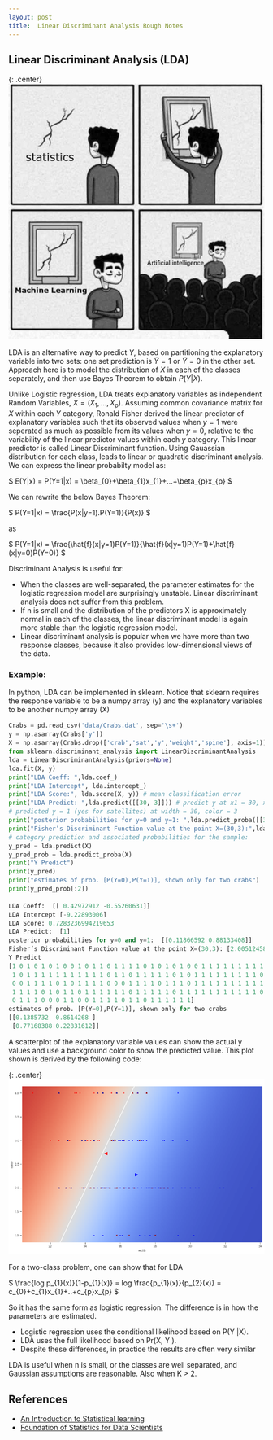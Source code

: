 ```yaml
---
layout: post
title:  Linear Discriminant Analysis Rough Notes
---
```

## Linear Discriminant Analysis (LDA)

{: .center}
![stats_meme ](/images/post16/stats_meme.jpeg "Statistics")

LDA is an alternative way to predict $Y$, based on partitioning the explanatory variable into two sets: one set prediction
is $\hat{Y}=1$ or $\hat{Y}=0$ in the other set. Approach here is to model the distribution of $X$ in each of the classes 
separately, and then use Bayes Theorem to obtain $P(Y |X)$. 

Unlike Logistic regression, LDA treats explanatory variables as independent Random Variables, $X = (X_{1},...,X_{p})$. 
Assuming common covariance matrix for $X$ within each $Y$ category, Ronald Fisher derived the linear predictor of 
explanatory variables such that its observed values when $y=1$ were seperated as much as possible from its values 
when $y=0$, relative to the variability of the linear predictor values within each $y$ category. This linear predictor 
is called Linear Discriminant function. Using Gauassian distribution for each class, leads to linear or quadratic 
discriminant analysis. We can express the linear probabilty model as:

$
E(Y|x) = P(Y=1|x) = \beta_{0}+\beta_{1}x_{1}+...+\beta_{p}x_{p}
$

We can rewrite the below Bayes Theorem: 

$
P(Y=1|x) = \frac{P(x|y=1).P(Y=1)}{P(x)}
$ 

as  

$
P(Y=1|x) = \frac{\hat{f}(x|y=1)P(Y=1)}{\hat{f}(x|y=1)P(Y=1)+\hat{f}(x|y=0)P(Y=0)}
$

Discriminant Analysis is useful for:

- When the classes are well-separated, the parameter estimates for the logistic regression model are surprisingly
unstable. Linear discriminant analysis does not suffer from this problem.
- If n is small and the distribution of the predictors X is approximately normal in each of the classes, the linear
discriminant model is again more stable than the logistic regression model.
- Linear discriminant analysis is popular when we have more than two response classes, because it also provides
low-dimensional views of the data.

### Example:
In python, LDA can be implemented in sklearn. Notice that sklearn requires the response variable to be a numpy array (y) 
and the explanatory variables to be another numpy array (X)
```python
Crabs = pd.read_csv('data/Crabs.dat', sep='\s+')
y = np.asarray(Crabs['y'])
X = np.asarray(Crabs.drop(['crab','sat','y','weight','spine'], axis=1))
from sklearn.discriminant_analysis import LinearDiscriminantAnalysis
lda = LinearDiscriminantAnalysis(priors=None)
lda.fit(X, y)
print("LDA Coeff: ",lda.coef_)
print("LDA Intercept", lda.intercept_)
print("LDA Score:", lda.score(X, y)) # mean classification error
print("LDA Predict: ",lda.predict([[30, 3]])) # predict y at x1 = 30, x2 = 3
# predicted y = 1 (yes for satellites) at width = 30, color = 3
print("posterior probabilities for y=0 and y=1: ",lda.predict_proba([[30, 3]]))
print("Fisher’s Discriminant Function value at the point X=(30,3):",lda.decision_function([[30, 3]]))
# category prediction and associated probabilities for the sample:
y_pred = lda.predict(X)
y_pred_prob = lda.predict_proba(X)
print("Y Predict")
print(y_pred)
print("estimates of prob. [P(Y=0),P(Y=1)], shown only for two crabs")
print(y_pred_prob[:2]) 

LDA Coeff:  [[ 0.42972912 -0.55260631]]
LDA Intercept [-9.22893006]
LDA Score: 0.7283236994219653
LDA Predict:  [1]
posterior probabilities for y=0 and y=1:  [[0.11866592 0.88133408]]
Fisher’s Discriminant Function value at the point X=(30,3): [2.00512458]
Y Predict
[1 0 1 0 1 0 1 0 0 1 0 1 1 0 1 1 1 1 0 1 0 1 0 1 0 0 1 1 1 1 1 1 1 1 1 0 1
 1 0 1 1 1 1 1 1 1 1 1 1 1 0 1 1 0 1 1 1 1 1 0 1 0 1 1 1 1 1 1 1 1 1 0 0 1
 0 0 1 1 1 1 0 1 0 1 1 1 1 0 0 0 1 1 1 1 0 1 1 1 0 1 1 1 1 1 1 1 1 1 1 1 1
 1 1 1 1 0 1 0 1 1 0 1 1 1 1 1 1 0 1 1 1 1 1 0 1 1 1 1 1 1 1 1 1 1 1 0 1 1
 0 1 1 1 0 0 0 1 1 0 0 1 1 1 1 0 1 1 0 1 1 1 1 1 1]
estimates of prob. [P(Y=0),P(Y=1)], shown only for two crabs
[[0.1385732  0.8614268 ]
 [0.77168388 0.22831612]]
```
A scatterplot of the explanatory variable values can show the actual y values and use a background color to show the 
predicted value. This plot shown is derived by the following code:

{: .center}
![scatter ](/images/post16/scatter.png "Scatter Plot")


For a two-class problem, one can show that for LDA

$
\frac{log p_{1}(x)}{1-p_{1}(x)} = log \frac{p_{1}(x)}{p_{2}(x)} = c_{0}+c_{1}x_{1}+..+c_{p}x_{p}
$

So it has the same form as logistic regression. The difference is in how the parameters are estimated.
- Logistic regression uses the conditional likelihood based on P(Y |X).
- LDA uses the full likelihood based on Pr(X, Y ).
- Despite these differences, in practice the results are often very similar

LDA is useful when n is small, or the classes are well separated, and Gaussian assumptions are reasonable. Also when K > 2.


## References
- [An Introduction to Statistical learning](https://www.statlearning.com/)
- [Foundation of Statistics for Data Scientists](https://www.amazon.com/Foundations-Statistics-Data-Scientists-Statistical/dp/0367748452)
